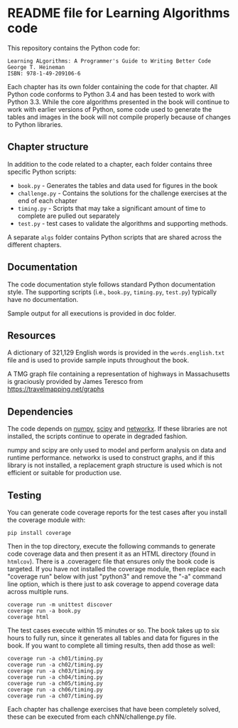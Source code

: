 # README file for Learning Algorithms code

This repository contains the Python code for:

	Learning ALgorithms: A Programmer's Guide to Writing Better Code
	George T. Heineman
	ISBN: 978-1-49-209106-6
	
Each chapter has its own folder containing the code for that chapter.
All Python code conforms to Python 3.4 and has been tested to work
with Python 3.3. While the core algorithms presented in the book
will continue to work with earlier versions of Python, some code used
to generate the tables and images in the book will not compile properly
because of changes to Python libraries.

## Chapter structure

In addition to the code related to a chapter, each folder contains three 
specific Python scripts:

* `book.py` - Generates the tables and data used for figures in the book
* `challenge.py` - Contains the solutions for the challenge exercises at
                 the end of each chapter
* `timing.py` - Scripts that may take a significant amount of time to 
              complete are pulled out separately
* `test.py` - test cases to validate the algorithms and supporting methods.

A separate `algs` folder contains Python scripts that are shared across
the different chapters.

## Documentation

The code documentation style follows standard Python documentation style. The
supporting scripts (i.e., `book.py`, `timing.py`, `test.py`) typically have no
documentation.

Sample output for all executions is provided in doc folder.

## Resources

A dictionary of 321,129 English words is provided in the `words.english.txt` 
file and is used to provide sample inputs throughout the book.

A TMG graph file containing a representation of highways in Massachusetts is 
graciously provided by James Teresco from https://travelmapping.net/graphs

## Dependencies

The code depends on [numpy](https://numpy.org/), [scipy](https://www.scipy.org/)
and [networkx](https://networkx.org/). If these libraries are not installed, 
the scripts continue to operate in degraded fashion. 

numpy and scipy are only used to model and perform analysis on data 
and runtime performance. networkx is used to construct graphs, and if 
this library is not installed, a replacement graph structure is used which 
is not efficient or suitable for production use.

## Testing

You can generate code coverage reports for the test cases after you install
the coverage module with:

    pip install coverage

Then in the top directory, execute the following commands to generate code
coverage data and then present it as an HTML directory (found in `htmlcov`).
There is a .coveragerc file that ensures only the book code is targeted.
If you have not installed the coverage module, then replace each 
"coverage run" below with just "python3" and remove the "-a" command 
line option, which is there just to ask coverage to append coverage
data across multiple runs.

    coverage run -m unittest discover
    coverage run -a book.py
    coverage html

The test cases execute within 15 minutes or so. The book takes up to six hours
to fully run, since it generates all tables and data for figures in the book.
If you want to complete all timing results, then add those as well:

    coverage run -a ch01/timing.py
    coverage run -a ch02/timing.py
    coverage run -a ch03/timing.py
    coverage run -a ch04/timing.py
    coverage run -a ch05/timing.py
    coverage run -a ch06/timing.py
    coverage run -a ch07/timing.py

Each chapter has challenge exercises that have been completely solved, these
can be executed from each chNN/challenge.py file.
